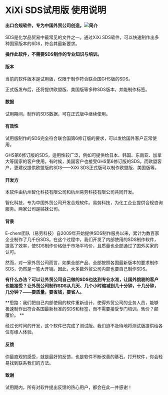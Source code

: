# XiXi SDS试用版 使用说明



#### 出口合规软件，专为中国外贸公司创造。![](http://www.xixisys.com/img/screenshot.jpg)简介

SDS是化学品贸易中最常见的文件之一。通过XiXi SDS软件，可以快速制作出多种国家版本的SDS，符合其最新要求。

**操作此软件，不需要SDS制作的专业知识与培训。**

#### 版本

当前的软件版本是试用版，仅限于制作符合联合国GHS版的SDS。

正式版发布后，还将提供欧盟版、美国版等多种SDS版本，并能制作标签。

#### 数据

试用期间，制作的SDS数据，可在正式版中继续使用。

#### 有效性

试用版制作的SDS完全符合联合国第6修订版的要求，可以发给国外客户正常使用。

GHS第6修订版的SDS，适用性较广泛，例如可提供给日本、韩国、东南亚、加拿大等国家的客户使用。有时候，美国客户也接受GHS第6修订版的SDS。而欧盟客户，更建议提供欧盟版的SDS——XiXi SDS正式版可以制作欧盟版、美国版等。

#### 开发方

本软件由杭州智化科技有限公司和杭州易劳科技有限公司共同开发。

智化科技，专为中国外贸公司开发合规软件。易劳科技，为化工企业提供合规咨询服务。两家公司是姊妹公司。

#### 背景

E-chem团队（易劳科技）自2009年开始提供SDS制作服务以来，累计为数百家企业制作了几千份SDS。在这个过程中，我们开发了内部使用的SDS制作软件，提高了效率，使SDS制作价格低于市场平均价，且质量也全部通过了国外买家的认可。

然而，对一家外贸公司而言，如果全部产品、全部按照各国最新版本的要求制作SDS，仍然是一笔大开销。因此，大多数外贸公司内部也要自己制作SDS。

**有什么办法？可以让外贸公司自己做的SDS也达到专业水准，让国外挑剔的客户也能接受？让外贸公司制作SDS从几天、几个小时缩减到几十分钟，十几分钟，几分钟？——要质量，要省钱，要省人。**

**思路：我们把自己内部使用的软件重新设计，使得外贸公司的业务人员，能够极速制作出符合各国最新标准的SDS和标签，而不需要接受专门培训。售价？颠覆价。  **

经过长时间的开发，这个软件已完成了测试版。我们迫不及待地将测试版提供给各位有缘人体验。

#### 反馈

你最直观的感受，就是最好的反馈，也是软件不断改善的基石。打开软件，你会轻易找到联系我们的方法。

#### 致谢

试用期内，所有对软件提出反馈的热心用户，都会在此一并感谢！

